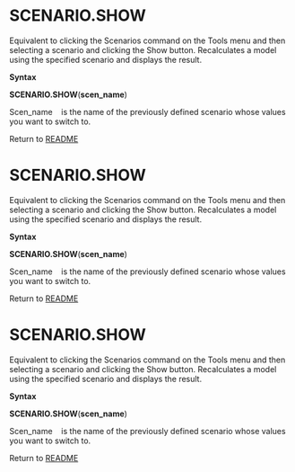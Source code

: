 # SCENARIO.SHOW

Equivalent to clicking the Scenarios command on the Tools menu and then
selecting a scenario and clicking the Show button. Recalculates a model
using the specified scenario and displays the result.

**Syntax**

**SCENARIO.SHOW**(**scen\_name**)

Scen\_name&nbsp;&nbsp;&nbsp;&nbsp;is the name of the previously defined
scenario whose values you want to switch to.



Return to [README](README.md#S)

# SCENARIO.SHOW

Equivalent to clicking the Scenarios command on the Tools menu and then
selecting a scenario and clicking the Show button. Recalculates a model
using the specified scenario and displays the result.

**Syntax**

**SCENARIO.SHOW**(**scen\_name**)

Scen\_name&nbsp;&nbsp;&nbsp;&nbsp;is the name of the previously defined
scenario whose values you want to switch to.



Return to [README](README.md#S)

# SCENARIO.SHOW

Equivalent to clicking the Scenarios command on the Tools menu and then
selecting a scenario and clicking the Show button. Recalculates a model
using the specified scenario and displays the result.

**Syntax**

**SCENARIO.SHOW**(**scen\_name**)

Scen\_name&nbsp;&nbsp;&nbsp;&nbsp;is the name of the previously defined
scenario whose values you want to switch to.



Return to [README](README.md#S)

